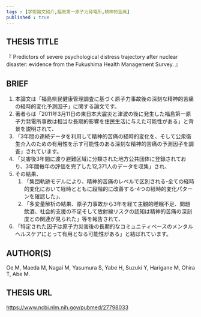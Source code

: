```yaml
---
tags : [学術論文紹介,福島第一原子力発電所,精神的苦痛] 
published : true
---
```


## THESIS TITLE
『
Predictors of severe psychological distress trajectory after nuclear disaster: evidence from the Fukushima Health Management Survey.
』
  
## BRIEF

1. 本論文は「福島県民健康管理調査に基づく原子力事故後の深刻な精神的苦痛の経時的変化予測因子」に関する論文です。
1. 著者らは「2011年3月11日の東日本大震災と津波の後に発生した福島第一原子力発電所事故は相当な長期的影響を住民生活に与えた可能性がある」と背景を説明されて、
1. 「3年間の連続データを利用して精神的苦痛の経時的変化を、そして公衆衛生介入のための有用性を示す可能性のある深刻な精神的苦痛の予測因子を調査」されています。
1. 「災害後3年間に渡り避難区域に分類された地方公共団体に登録されており、3年間毎年の評価を完了した12,371人のデータを収集」され、
1. その結果、
	1. 「集団軌跡モデルにより、精神的苦痛のレベルで区別される-全ての経時的変化において経時とともに段階的に改善する-4つの経時的変化パターンを確認した」、  
	1. 「多変量解析の結果、原子力事故から3年を経て主観的睡眠不足、問題飲酒、社会的支援の不足そして放射線リスクの認知は精神的苦痛の深刻度との関連が見られた」等を報告されて、
1. 「特定された因子は原子力災害後の長期的なコミュニティベースのメンタルヘルスケアにとって有用となる可能性がある」と結ばれています。





## AUTHOR(S)

Oe M, Maeda M, Nagai M, Yasumura S, Yabe H, Suzuki Y, Harigane M, Ohira T, Abe M.


## THESIS URL
[
https://www.ncbi.nlm.nih.gov/pubmed/27798033
](
https://www.ncbi.nlm.nih.gov/pubmed/27798033
)